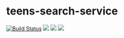 # teens-search-service

[![Build Status](https://travis-ci.org/artemkrotov/teens-search-service.svg?branch=master)](https://travis-ci.org/artemkrotov/teens-search-service)
![](https://img.shields.io/codecov/c/github/artemkrotov/teens-search-service.svg)
[![](https://img.shields.io/github/license/artemkrotov/teens-search-service.svg)](https://github.com/artemkrotov/teens-search-service/blob/master/LICENSE)
[![](https://img.shields.io/badge/join-telegram-blue.svg?logo=telegram&style=plastic?maxAge=3500)]()
